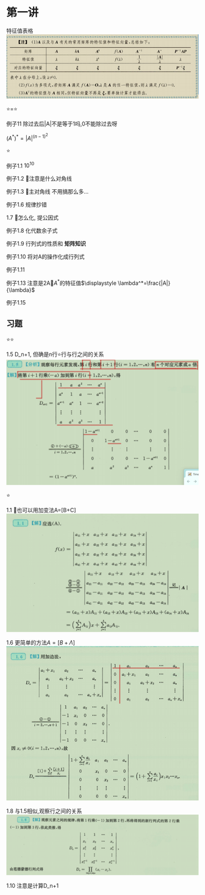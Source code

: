 # 第一讲

特征值表格![特征值表格](https://raw.githubusercontent.com/Logible/Image/main/note_image/特征值表格.png)

⭐=⭐

例子11 除过去后|A|不是等于1吗,0不能除过去呀

$(A^*)^*=|A|^{(n-1)^2}$

⭐

例子1.1 $10^10$

例子1.2 🏀注意是什么对角线

例子1.3 🏀主对角线 不用搞那么多...

例子1.6 规律抄错

1.7 🏀怎么化, 提公因式

例子1.8 化代数余子式

例子1.9 行列式的性质和 **矩阵知识**

例子1.10 将对A的操作化成行列式

例子1.11

例子1.13 注意是2A🏀$A^*$的特征值$\displaystyle \lambda^*=\frac{|A|}{\lambda}$  

例子1.15

## 习题

⭐⭐

1.5 D_n+1, 但确是n行⭐行与行之间的关系![20221017144149](https://raw.githubusercontent.com/Logible/Image/main/note_image/20221017144149.png)

⭐

1.1 🏀也可以用加变法A=[B+C] ![20221017144249](https://raw.githubusercontent.com/Logible/Image/main/note_image/20221017144249.png)

1.6 更简单的方法$A=[B+\Lambda]$![20221017150217](https://raw.githubusercontent.com/Logible/Image/main/note_image/20221017150217.png)

1.8 与1.5相似,观察行之间的关系![20221017150338](https://raw.githubusercontent.com/Logible/Image/main/note_image/20221017150338.png)

1.10 注意是计算D_n+1
